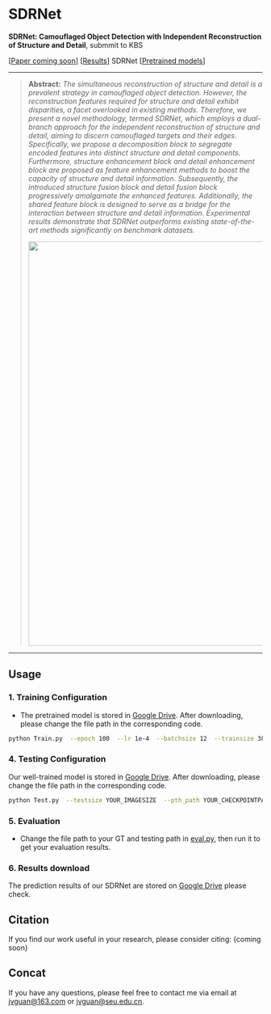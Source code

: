 # SDRNet
**SDRNet: Camouflaged Object Detection with Independent Reconstruction of Structure and Detail**, submmit to KBS

[[Paper coming soon](https)] [[Results](https://drive.google.com/drive/folders/1Pho42bHiBhVR0l9KzdOFQgqLzr8mSv9e?usp=sharing)] SDRNet
[[Pretrained models](https://drive.google.com/file/d/1MONpM9auqGlRoyaOKUe6wJgLZ-E6A4Dc/view?usp=sharing)]

---
> **Abstract:** *The simultaneous reconstruction of structure and detail is a prevalent strategy in camouflaged object detection. However, the reconstruction features required for structure and detail exhibit disparities, a facet overlooked in existing methods. Therefore, we present a novel methodology, termed SDRNet, which employs a dual-branch approach for the independent reconstruction of structure and detail, aiming to discern camouflaged targets and their edges. Specifically, we propose a decomposition block to segregate encoded features into distinct structure and detail components. Furthermore, structure enhancement block and detail enhancement block are proposed as feature enhancement methods to boost the capacity of structure and detail information. Subsequently, the introduced structure fusion block and detail fusion block progressively amalgamate the enhanced features. Additionally, the shared feature block is designed to serve as a bridge for the interaction between structure and detail information. Experimental results demonstrate that SDRNet outperforms existing state-of-the-art methods significantly on benchmark datasets.*
>
> <p align="center">
> <img width="800" src="Framework.png">
> </p>
---

## Usage

### 1. Training Configuration

- The pretrained model is stored in [Google Drive]([[https://drive.google.com/file/d/1MONpM9auqGlRoyaOKUe6wJgLZ-E6A4Dc/view?usp=sharing]]). After downloading, please change the file path in the corresponding code.
```bash
python Train.py  --epoch 100  --lr 1e-4  --batchsize 12  --trainsize 384  --train_root YOUR_TRAININGSETPATH  --val_root  YOUR_VALIDATIONSETPATH  --save_path YOUR_CHECKPOINTPATH
```

### 4. Testing Configuration

Our well-trained model is stored in [Google Drive]([[https://drive.google.com/file/d/1MONpM9auqGlRoyaOKUe6wJgLZ-E6A4Dc/view?usp=sharing]]). After downloading, please change the file path in the corresponding code.
```bash
python Test.py  --testsize YOUR_IMAGESIZE  --pth_path YOUR_CHECKPOINTPATH 
```

### 5. Evaluation

- Change the file path to your GT and testing path in [eval.py]([https://github.com/DengPingFan/CODToolbox](https://github.com/whyandbecause/SDRNet/edit/main/evaltools/eval.py)), then run it to get your evaluation results.

### 6. Results download

The prediction results of our SDRNet are stored on [Google Drive]([[https://drive.google.com/file/d/1MONpM9auqGlRoyaOKUe6wJgLZ-E6A4Dc/view?usp=sharing]]) please check.

## Citation
If you find our work useful in your research, please consider citing:
{coming soon}

## Concat
If you have any questions, please feel free to contact me via email at jvguan@163.com or jvguan@seu.edu.cn.
